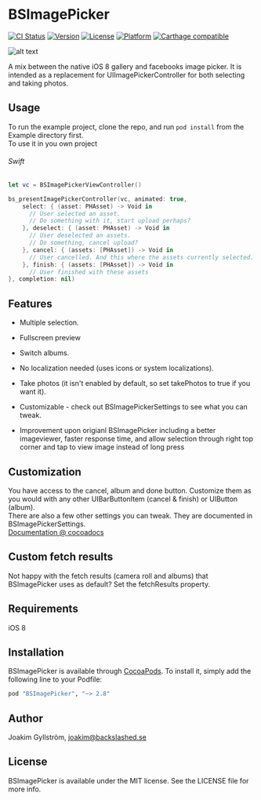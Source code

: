 # BSImagePicker
[![CI Status](http://img.shields.io/travis/mikaoj/BSImagePicker.svg?style=flat)](https://travis-ci.org/mikaoj/BSImagePicker)
[![Version](https://img.shields.io/cocoapods/v/BSImagePicker.svg?style=flat)](http://cocoapods.org/pods/BSImagePicker)
[![License](https://img.shields.io/cocoapods/l/BSImagePicker.svg?style=flat)](http://cocoapods.org/pods/BSImagePicker)
[![Platform](https://img.shields.io/cocoapods/p/BSImagePicker.svg?style=flat)](http://cocoapods.org/pods/BSImagePicker)
[![Carthage compatible](https://img.shields.io/badge/Carthage-compatible-4BC51D.svg?style=flat)](https://github.com/Carthage/Carthage)

![alt text](https://cloud.githubusercontent.com/assets/4034956/15001931/254805de-119c-11e6-9f68-d815ccc712cd.gif "Demo gif")

A mix between the native iOS 8 gallery and facebooks image picker. It is intended as a replacement for UIImagePickerController for both selecting and taking photos.

## Usage

To run the example project, clone the repo, and run `pod install` from the Example directory first.<br />
To use it in you own project
###### Swift
```swift
let vc = BSImagePickerViewController()

bs_presentImagePickerController(vc, animated: true,
    select: { (asset: PHAsset) -> Void in
      // User selected an asset.
      // Do something with it, start upload perhaps?
    }, deselect: { (asset: PHAsset) -> Void in
      // User deselected an assets.
      // Do something, cancel upload?
    }, cancel: { (assets: [PHAsset]) -> Void in
      // User cancelled. And this where the assets currently selected.
    }, finish: { (assets: [PHAsset]) -> Void in
      // User finished with these assets
}, completion: nil)
```
## Features
* Multiple selection.
* Fullscreen preview
* Switch albums.
* No localization needed (uses icons or system localizations).
* Take photos (it isn't enabled by default, so set takePhotos to true if you want it).
* Customizable - check out BSImagePickerSettings to see what you can tweak.

* Improvement upon origianl BSImagePicker including a better imageviewer, faster response time, and allow selection through right top corner and tap to view image instead of long press

## Customization

You have access to the cancel, album and done button. Customize them as you would with any other UIBarButtonItem (cancel & finish) or UIButton (album).<br />
There are also a few other settings you can tweak. They are documented in BSImagePickerSettings.<br />
[Documentation @ cocoadocs](http://cocoadocs.org/docsets/BSImagePicker/)

## Custom fetch results

Not happy with the fetch results (camera roll and albums) that BSImagePicker uses as default? Set the fetchResults property.

## Requirements

iOS 8

## Installation

BSImagePicker is available through [CocoaPods](http://cocoapods.org). To install
it, simply add the following line to your Podfile:

```ruby
pod "BSImagePicker", "~> 2.8"
```

## Author

Joakim Gyllström, joakim@backslashed.se

## License

BSImagePicker is available under the MIT license. See the LICENSE file for more info.

